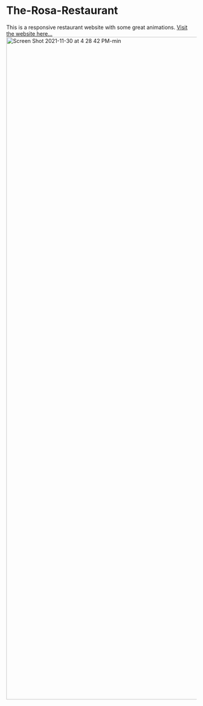 # The-Rosa-Restaurant
This is a responsive restaurant website with some great animations.
[Visit the website here...](https://lm32.github.io/The-Rosa-Restaurant/index.html)
<img width="1754" alt="Screen Shot 2021-11-30 at 4 28 42 PM-min" src="https://user-images.githubusercontent.com/15805086/144144751-4dd47a81-1968-4e06-b0fc-8bb375759748.png">
